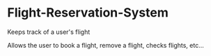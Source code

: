 # Flight-Reservation-System
Keeps track of a user's flight

Allows the user to book a flight, remove a flight, checks flights, etc...
